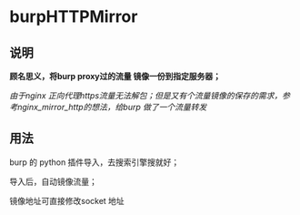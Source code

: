 # burpHTTPMirror

## 说明

**顾名思义，将burp proxy过的流量 镜像一份到指定服务器；**

*由于nginx 正向代理https流量无法解包；但是又有个流量镜像的保存的需求，参考nginx_mirror_http的想法，给burp 做了一个流量转发*

## 用法


burp 的 python 插件导入，去搜索引擎搜就好；

导入后，自动镜像流量；

镜像地址可直接修改socket 地址